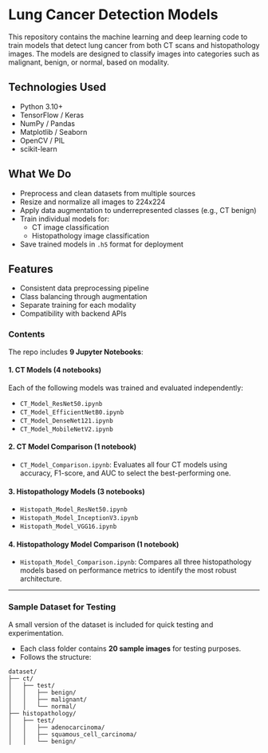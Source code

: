 # Lung Cancer Detection Models

This repository contains the machine learning and deep learning code to train models that detect lung cancer from both CT scans and histopathology images. The models are designed to classify images into categories such as malignant, benign, or normal, based on modality.

## Technologies Used

- Python 3.10+
- TensorFlow / Keras
- NumPy / Pandas
- Matplotlib / Seaborn
- OpenCV / PIL
- scikit-learn

## What We Do

- Preprocess and clean datasets from multiple sources
- Resize and normalize all images to 224x224
- Apply data augmentation to underrepresented classes (e.g., CT benign)
- Train individual models for:
  - CT image classification
  - Histopathology image classification
- Save trained models in `.h5` format for deployment

## Features

- Consistent data preprocessing pipeline
- Class balancing through augmentation
- Separate training for each modality
- Compatibility with backend APIs

### Contents

The repo includes **9 Jupyter Notebooks**:

#### 1. CT Models (4 notebooks)

Each of the following models was trained and evaluated independently:

- `CT_Model_ResNet50.ipynb`
- `CT_Model_EfficientNetB0.ipynb`
- `CT_Model_DenseNet121.ipynb`
- `CT_Model_MobileNetV2.ipynb`

#### 2. CT Model Comparison (1 notebook)

- `CT_Model_Comparison.ipynb`: Evaluates all four CT models using accuracy, F1-score, and AUC to select the best-performing one.

#### 3. Histopathology Models (3 notebooks)

- `Histopath_Model_ResNet50.ipynb`
- `Histopath_Model_InceptionV3.ipynb`
- `Histopath_Model_VGG16.ipynb`

#### 4. Histopathology Model Comparison (1 notebook)

- `Histopath_Model_Comparison.ipynb`: Compares all three histopathology models based on performance metrics to identify the most robust architecture.

---

### Sample Dataset for Testing

A small version of the dataset is included for quick testing and experimentation.

- Each class folder contains **20 sample images** for testing purposes.
- Follows the structure:

```
dataset/
├── ct/
│   ├── test/
│   │   ├── benign/
│   │   ├── malignant/
│   │   └── normal/
├── histopathology/
│   ├── test/
│   │   ├── adenocarcinoma/
│   │   ├── squamous_cell_carcinoma/
│   │   └── benign/
```
